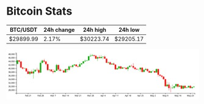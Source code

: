 # Bitcoin Stats

BTC/USDT|24h change|24h high|24h low|
|---|---|---|---|
|$29899.99|2.17%|$30223.74|$29205.17|

<img src="./chart.svg">
